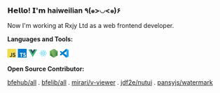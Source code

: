 ### 𝗛𝗲𝗹𝗹𝗼! 𝗜'𝗺 haiweilian ٩(๑>◡<๑)۶

Now I'm working at Rxjy Ltd as a web frontend developer.

**Languages and Tools:**

<code><img height="20" src="https://raw.githubusercontent.com/github/explore/80688e429a7d4ef2fca1e82350fe8e3517d3494d/topics/javascript/javascript.png"></code>
<code><img height="20" src="https://raw.githubusercontent.com/github/explore/80688e429a7d4ef2fca1e82350fe8e3517d3494d/topics/typescript/typescript.png"></code>
<code><img height="20" src="https://raw.githubusercontent.com/github/explore/80688e429a7d4ef2fca1e82350fe8e3517d3494d/topics/vue/vue.png"></code>
<code><img height="20" src="https://raw.githubusercontent.com/github/explore/80688e429a7d4ef2fca1e82350fe8e3517d3494d/topics/react/react.png"></code>
<code><img height="20" src="https://raw.githubusercontent.com/github/explore/80688e429a7d4ef2fca1e82350fe8e3517d3494d/topics/nodejs/nodejs.png"></code>
<code><img height="20" src="https://raw.githubusercontent.com/github/explore/bbd48b997e8d0bef63f676eca4da5e1f76487b56/topics/visual-studio-code/visual-studio-code.png"></code>

**Open Source Contributor:**

<p align="left">
  <a href="https://github.com/bfehub">bfehub/all</a> .
  <a href="https://github.com/bfelib">bfelib/all</a> .
  <a href="https://github.com/mirari/v-viewer">mirari/v-viewer</a> .
  <a href="https://github.com/jdf2e/nutui">jdf2e/nutui</a> .
  <a href="https://github.com/pansyjs/watermark">pansyjs/watermark</a>
</p>

<!-- ![haiweilian's github stats](https://github-readme-stats.vercel.app/api?username=haiweilian&show_icons=true&theme=tokyonight) -->
